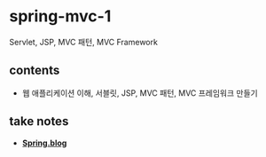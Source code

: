 # spring-mvc-1
Servlet, JSP, MVC 패턴, MVC Framework
## contents
- 웹 애플리케이션 이해, 서블릿, JSP, MVC 패턴, MVC 프레임워크 만들기
## take notes
- <b><a href="https://everlasting-cello-2b6.notion.site/Spring-69743c647ffe44d794dea5084120100c">Spring.blog</a></b>
